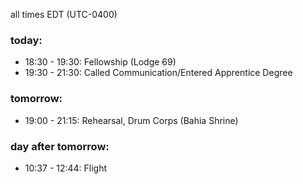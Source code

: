 all times EDT (UTC-0400)

### today:

* 18:30 - 19:30: Fellowship (Lodge 69)
* 19:30 - 21:30: Called Communication/Entered Apprentice Degree 

### tomorrow:

* 19:00 - 21:15: Rehearsal, Drum Corps (Bahia Shrine)

### day after tomorrow:

* 10:37 - 12:44: Flight
